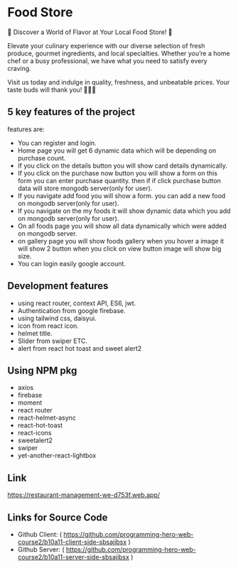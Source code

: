 # Food Store

🌟 Discover a World of Flavor at Your Local Food Store! 🌟

Elevate your culinary experience with our diverse selection of fresh produce, gourmet ingredients, and local specialties. Whether you’re a home chef or a busy professional, we have what you need to satisfy every craving.

Visit us today and indulge in quality, freshness, and unbeatable prices. Your taste buds will thank you! 🍏🧀🍴

## 5 key features of the project

features are:

- You can register and login.
- Home page you will get 6 dynamic data which will be depending on purchase count.
- If you click on the details button you will show card details dynamically.
- If you click on the purchase now button you will show a form on this form you can enter purchase quantity. then if if click purchase button data will store mongodb server(only for user).
- If you navigate add food you will show a form. you can add a new food on mongodb server(only for user).
- If you navigate on the my foods it will show dynamic data which you add on mongodb server(only for user).
- On all foods page you will show all data dynamically which were added on mongodb server.
- on gallery page you will show foods gallery when you hover a image it will show 2 button when you click on view button image will show big size.
- You can login easily google account.

## Development features

- using react router, context API, ES6, jwt.
- Authentication from google firebase.
- using tailwind css, daisyui.
- icon from react icon.
- helmet title.
- Slider from swiper ETC.
- alert from react hot toast and sweet alert2

## Using NPM pkg

- axios
- firebase
- moment
- react router
- react-helmet-async
- react-hot-toast
- react-icons
- sweetalert2
- swiper
- yet-another-react-lightbox

## Link
https://restaurant-management-we-d753f.web.app/
## Links for Source Code

- Github Client: ( https://github.com/programming-hero-web-course2/b10a11-client-side-sbsajibsx )
- Github Server: ( https://github.com/programming-hero-web-course2/b10a11-server-side-sbsajibsx )
